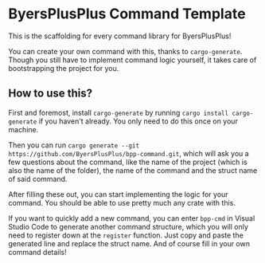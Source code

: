 # ByersPlusPlus Command Template

This is the scaffolding for every command library for ByersPlusPlus!

You can create your own command with this, thanks to `cargo-generate`.
Though you still have to implement command logic yourself, it takes care of bootstrapping the project for you.

## How to use this?

First and foremost, install `cargo-generate` by running `cargo install cargo-generate` if you haven't already. You only need to do this once on your machine.

Then you can run `cargo generate --git https://github.com/ByersPlusPlus/bpp-command.git`, which will ask you a few questions about the command, like the name of the project (which is also the name of the folder), the name of the command and the struct name of said command.

After filling these out, you can start implementing the logic for your command. You should be able to use pretty much any crate with this.

If you want to quickly add a new command, you can enter `bpp-cmd` in Visual Studio Code to generate another command structure, which you will only need to register down at the `register` function. Just copy and paste the generated line and replace the struct name. And of course fill in your own command details!
